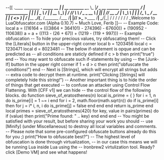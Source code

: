 --[[ .____ ________ ___. _____ __ | | __ _______ \_____ \\_ |___/ ____\_ __ ______ ____ _____ _/ |_ ___________ | | | | \__ \ / | \| __ \ __\ | \/ ___// ___\\__ \\ __\/ _ \_ __ \ | |___| | // __ \_/ | \ \_\ \ | | | /\___ \\ \___ / __ \| | ( <_> ) | \/ |_______ \____/(____ /\_______ /___ /__| |____//____ >\___ >____ /__| \____/|__| \/ \/ \/ \/ \/ \/ \/ \_Welcome to LuaObfuscator.com (Alpha 0.10.7) ~ Much Love, Ferib ]]-- -- Example Code: local a = ((16164 + (((3864 + 364101) - 274396) - 67600)) + (190952 - 110638)) a = a + ((113 - (26 + 67)) + (1219 - (119 + 997))) -- Example obfuscation -- To hide your precious values, try obfuscating them! -- Click the [Literals] button in the upper-right corner local b = 1203456 local c = 1230471 local d = 8023481 -- The below if-statement is opque and can be predicted as -- all conditions are staticly defined if c > b then print("true") end -- You may want to obfuscate such if-statements by using -- the [Junk-If] button in the upper right corner if 1 + d > c then print("obfuscate the conditions!") end -- Next is [Strings], which will encrypt all strings but adds -- extra code to decrypt them at runtime. print("Clicking [Strings] will completely hide this string!") -- Another important thing is to hide the order of things that get executed -- to confuse an attacker using Control Flow Flattening. With [CFF v1] we can hide -- the control flow of the following blocks. do function sieve_of_eratosthenes(n) local is_prime = { } for i = 1, n do is_prime[i] = 1 ~= i end for i = 2, math.floor(math.sqrt(n)) do if is_prime[i] then for j = i* i, n, i do is_prime[j] = false end end end return is_prime end local primes = sieve_of_eratosthenes(420) for key, value in pairs(primes) do if (value) then print("Prime found: " .. key) end end end -- You might be satisfied with your result, but before sharing your work you should -- use [Minify] (under Miscellaneous) to destroy all local variables and comments. -- Please note that some pre-configured obfuscate buttons already do this for you ;) print("How to obfuscate best?") -- The highest level of obfuscation is done through virtualization, -- in our case this means we will be running Lua inside Lua using the -- Ironbrew2 virtulization tool. Ready? click [Demo VM] and see what happens!
